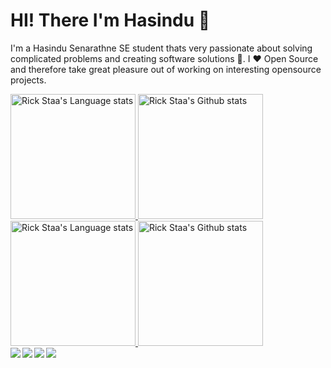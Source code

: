 # HI! There I'm Hasindu 🤟
I'm a Hasindu Senarathne SE student thats very passionate about solving complicated problems and creating software solutions :robot:. I :heart: Open Source and therefore take great pleasure out of working on interesting opensource projects.


<!-- Light Mode -->
<div align="left"> 
<a href="https://github.com/hasiya2004/github-readme-stats#gh-light-mode-only">
<img height=200 src="https://github-readme-stats-git-masterrstaa-rickstaa.vercel.app/api/top-langs/?username=rickstaa&layout=compact&langs_count=10&hide_border=true&role=owner,collaborator&theme=default#gh-light-mode-only" alt="Rick Staa's Language stats" />
</a>
<a href="https://github.com/hasiya2004/github-readme-stats#gh-light-mode-only">
<img height=200 src="https://github-readme-stats-git-masterrstaa-rickstaa.vercel.app/api?username=rickstaa&show_icons=true&count_private=true&line_height=28&hide_border=true&card_width=450&include_all_commits=true&role=owner,collaborator&exclude_repo=github-readme-stats&theme=default#gh-light-mode-only" alt="Rick Staa's Github stats" />
</a>
</div>

<!-- Dark Mode -->
<div align="left"> 
<a href="https://github.com/hasiya2004/github-readme-stats#gh-dark-mode-only">
<img height=200 src="https://github-readme-stats-git-masterrstaa-rickstaa.vercel.app/api/top-langs/?username=rickstaa&layout=compact&langs_count=10&hide_border=true&role=owner,collaborator&theme=dark&bg_color=000000#gh-dark-mode-only" alt="Rick Staa's Language stats" />
</a>
<a href="https://github.com/hasiya2004/github-readme-stats#gh-dark-mode-only">
<img height=200 src="https://github-readme-stats-git-masterrstaa-rickstaa.vercel.app/api?username=rickstaa&show_icons=true&count_private=true&line_height=28&hide_border=true&card_width=450&include_all_commits=true&role=owner,collaborator&exclude_repo=github-readme-stats&theme=dark&bg_color=000000#gh-dark-mode-only" alt="Rick Staa's Github stats" />
</a>
</div>

<img align= "left"  src ="https://img.shields.io/badge/.NET-5C2D91?style=for-the-badge&logo=.net&logoColor=white"/>
<img align= "left"  src ="https://img.shields.io/badge/c++-%2300599C.svg?style=for-the-badge&logo=c%2B%2B&logoColor=white"/>
<img align= "left"  src ="https://img.shields.io/badge/java-%23ED8B00.svg?style=for-the-badge&logo=java&logoColor=white"/>
<img align= "left"  src ="https://img.shields.io/badge/python-3670A0?style=for-the-badge&logo=python&logoColor=ffdd54"/>






